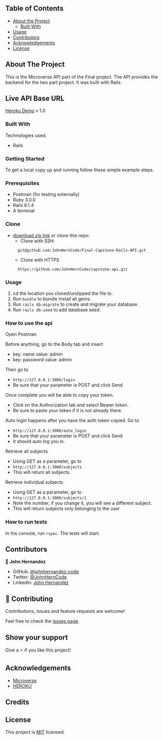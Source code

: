 <!-- TABLE OF CONTENTS -->

## Table of Contents

- [About the Project](#about-the-project)
  - [Built With](#built-with)
- [Usage](#usage)
- [Contributors](#contributors)
- [Acknowledgements](#acknowledgements)
- [License](#license)

<!-- ABOUT THE PROJECT -->

## About The Project

This is the Microverse API part of the Final project. 
The API provides the backend for the two part project.
It was built with Rails.

## Live API Base URL

[Heroku Demo](https://final-capstone-johnherncode.herokuapp.com/) v 1.0

### Built With

Technologies used.

- Rails

### Getting Started

To get a local copy up and running follow these simple example steps.

### Prerequisites

- Postman (for testing externally)
- Ruby 3.0.0
- Rails 6.1.4
- A terminal

### Clone

- [download zip link](https://github.com/JohnHernCode/capstone-api/archive/refs/heads/develop.zip) 
  or clone this repo:
  - Clone with SSH:
  ```
    git@github.com:JohnHernCode/Final-Capstone-Rails-API.git
  ```
  - Clone with HTTPS
  ```
    https://github.com/JohnHernCode/capstone-api.git
  ```

### Usage
1. cd the location you cloned/unzipped the file to.
2. Run ```bundle``` to bundle install all gems.
3. Run ```rails db:migrate``` to create and migrate your database.
4. Run ```rails db:seed``` to add database seed.

### How to use the api
Open Postman

Before anything, go to the Body tab and insert
- key: name value: admin
- key: password value: admin 

Then go to 
- ```http://127.0.0.1:3000/login```
- Be sure that your parameter is POST and click Send

Once complete you will be able to copy your token.
- Click on the Authorization tab and select Bearer token.
- Be sure to paste your token if it is not already there.

Auto login happens after you have the auth token copied. Go to 
- ```http://127.0.0.1:3000/auto_login```
- Be sure that your parameter is POST and click Send
- It should auto log you in.

Retrieve all subjects
- Using GET as a parameter, go to
- ```http://127.0.0.1:3000/subjects```
- This will return all subjects.

Retrieve individual subjects 
- Using GET as a parameter, go to
- ```http://127.0.0.1:3000/subjects/1```
- Note the number, if you change it, you will see a different subject.
- This will return subjects only belonging to the user


### How to run tests
In the console, run ```rspec```. The tests will start.

<!-- CONTACT -->

## Contributors

👤 **John Hernandez**

- GitHub: [@johnhernandez-code](https://github.com/johnhernandez-code)
- Twitter: [@JohnHernCode](https://twitter.com/JohnHernCode)
- LinkedIn: [John Hernandez](https://www.linkedin.com/in/john-hernandez-56a7821b8/)

## :handshake: Contributing

Contributions, issues and feature requests are welcome!

Feel free to check the [issues page](https://github.com/JohnHernCode/React-Redux-Capstone/issues).

## Show your support

Give a :star: if you like this project!

<!-- ACKNOWLEDGEMENTS -->

## Acknowledgements

- [Microverse](https://www.microverse.org/)
- [HEROKU](https://heroku.com)

## Credits

## License

This project is [MIT](https://opensource.org/licenses/MIT) licensed.
